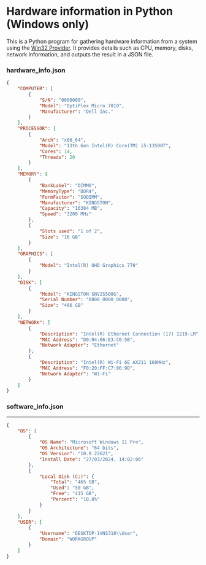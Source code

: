 # Hardware information in Python (Windows only)

This is a Python program for gathering hardware information from a system using the [Win32 Provider](https://learn.microsoft.com/en-us/windows/win32/cimwin32prov/win32-provider). It provides details such as CPU, memory, disks, network information, and outputs the result in a JSON file.
### hardware_info.json
```json
{
    "COMPUTER": [
        {
            "S/N": "0000000",
            "Model": "OptiPlex Micro 7010",
            "Manufacturer": "Dell Inc."
        }
    ],
    "PROCESSOR": [
        {
            "Arch": "x86_64",
            "Model": "13th Gen Intel(R) Core(TM) i5-13500T",
            "Cores": 14,
            "Threads": 20
        }
    ],
    "MEMORY": [
        {
            "BankLabel": "DIMM0",
            "MemoryType": "DDR4",
            "FormFactor": "SODIMM",
            "Manufacturer": "KINGSTON",
            "Capacity": "16384 MB",
            "Speed": "3200 MHz"
        },
        {
            "Slots used": "1 of 2",
            "Size": "16 GB"
        }
    ],
    "GRAPHICS": [
        {
            "Model": "Intel(R) UHD Graphics 770"
        }
    ],
    "DISK": [
        {
            "Model": "KINGSTON SNV2S500G",
            "Serial Number": "0000_0000_0000",
            "Size": "466 GB"
        }
    ],
    "NETWORK": [
        {
            "Description": "Intel(R) Ethernet Connection (17) I219-LM",
            "MAC Address": "D0:94:66:E3:C0:5B",
            "Network Adapter": "Ethernet"
        },
        {
            "Description": "Intel(R) Wi-Fi 6E AX211 160MHz",
            "MAC Address": "F0:20:FF:C7:86:9D",
            "Network Adapter": "Wi-Fi"
        }
    ]
}
```
### software_info.json
---
```json
{
    "OS": [
        {
            "OS Name": "Microsoft Windows 11 Pro",
            "OS Architecture": "64 bits",
            "OS Version": "10.0.22621",
            "Install Date": "27/03/2024, 14:02:06"
        },
        {
            "Local Disk (C:)": {
                "Total": "465 GB",
                "Used": "50 GB",
                "Free": "415 GB",
                "Percent": "10.8%"
            }
        }
    ],
    "USER": [
        {
            "Username": "DESKTOP-1VNS310\\User",
            "Domain": "WORKGROUP"
        }
    ]
}
```
